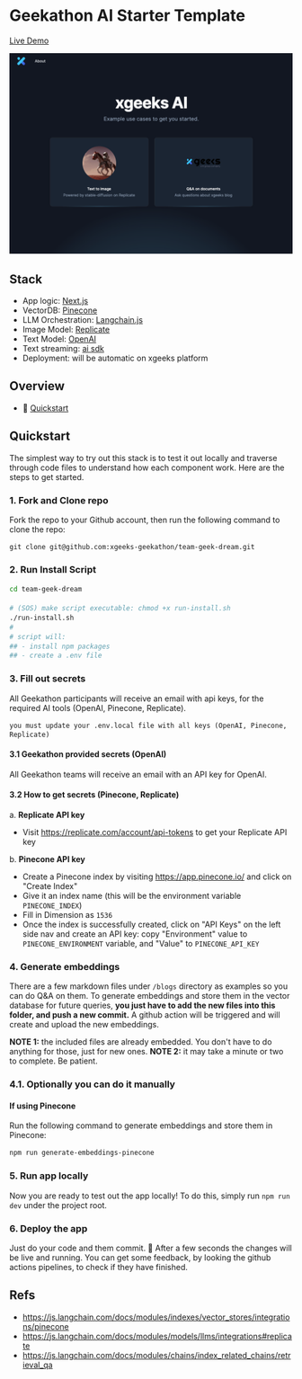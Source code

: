 # Geekathon AI Starter Template

[Live Demo](https://team-geek-dream-dev.xgeeks.tech/)

<img width="1305" alt="ScreenShot" src="./assets/Demo_Screenshot.png">

## Stack

- App logic: [Next.js](https://nextjs.org/)
- VectorDB: [Pinecone](https://www.pinecone.io/)
- LLM Orchestration: [Langchain.js](https://js.langchain.com/docs/)
- Image Model: [Replicate](https://replicate.com/)
- Text Model: [OpenAI](https://platform.openai.com/docs/models)
- Text streaming: [ai sdk](https://github.com/vercel-labs/ai)
- Deployment: will be automatic on xgeeks platform

## Overview

- 🚀 [Quickstart](#quickstart)

## Quickstart

The simplest way to try out this stack is to test it out locally and traverse through code files to understand how each component work. Here are the steps to get started.

### 1. Fork and Clone repo

Fork the repo to your Github account, then run the following command to clone the repo:

```
git clone git@github.com:xgeeks-geekathon/team-geek-dream.git
```

### 2. Run Install Script

```sh
cd team-geek-dream

# (SOS) make script executable: chmod +x run-install.sh
./run-install.sh
#
# script will:
## - install npm packages
## - create a .env file
```

### 3. Fill out secrets

All Geekathon participants will receive an email with api keys, for the required AI tools (OpenAI, Pinecone, Replicate).

```
you must update your .env.local file with all keys (OpenAI, Pinecone, Replicate)
```

#### 3.1 Geekathon provided secrets (OpenAI)

All Geekathon teams will receive an email with an API key for OpenAI.

#### 3.2 How to get secrets (Pinecone, Replicate)

a. **Replicate API key**

- Visit https://replicate.com/account/api-tokens to get your Replicate API key

b. **Pinecone API key**

- Create a Pinecone index by visiting https://app.pinecone.io/ and click on "Create Index"
- Give it an index name (this will be the environment variable `PINECONE_INDEX`)
- Fill in Dimension as `1536`
- Once the index is successfully created, click on "API Keys" on the left side nav and create an API key: copy "Environment" value to `PINECONE_ENVIRONMENT` variable, and "Value" to `PINECONE_API_KEY`

### 4. Generate embeddings

There are a few markdown files under `/blogs` directory as examples so you can do Q&A on them. To generate embeddings and store them in the vector database for future queries, **you just have to add the new files into this folder, and push a new commit.**
A github action will be triggered and will create and upload the new embeddings.

**NOTE 1:** the included files are already embedded. You don't have to do anything for those, just for new ones.
**NOTE 2:** it may take a minute or two to complete. Be patient.

### 4.1. Optionally you can do it manually

#### If using Pinecone

Run the following command to generate embeddings and store them in Pinecone:

```bash
npm run generate-embeddings-pinecone
```

### 5. Run app locally

Now you are ready to test out the app locally! To do this, simply run `npm run dev` under the project root.

### 6. Deploy the app

Just do your code and them commit. :rocket:
After a few seconds the changes will be live and running.
You can get some feedback, by looking the github actions pipelines, to check if they have finished.

## Refs

- https://js.langchain.com/docs/modules/indexes/vector_stores/integrations/pinecone
- https://js.langchain.com/docs/modules/models/llms/integrations#replicate
- https://js.langchain.com/docs/modules/chains/index_related_chains/retrieval_qa

